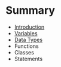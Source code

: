 # Summary

* [Introduction](README.md)
* [Variables](variables.md)
* [Data Types](data-types.md)
* Functions
* Classes
* Statements


